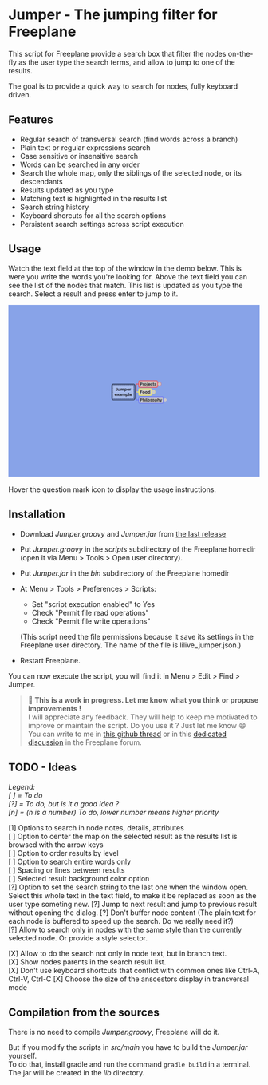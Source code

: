 # Jumper - The jumping filter for Freeplane

This script for Freeplane provide a search box that filter the nodes on-the-fly as the user type the search terms, and allow to jump to one of the results.

The goal is to provide a quick way to search for nodes, fully keyboard driven.

## Features

- Regular search of transversal search (find words across a branch)
- Plain text or regular expressions search
- Case sensitive or insensitive search
- Words can be searched in any order
- Search the whole map, only the siblings of the selected node, or its descendants
- Results updated as you type
- Matching text is highlighted in the results list
- Search string history
- Keyboard shorcuts for all the search options
- Persistent search settings across script execution

## Usage

Watch the text field at the top of the window in the demo below. This is were you write the words you're looking for. Above the text field you can see the list of the nodes that match. This list is updated as you type the search. Select a result and press enter to jump to it.

![demo](demo.gif)

Hover the question mark icon to display the usage instructions.

## Installation

- Download *Jumper.groovy* and *Jumper.jar* from [the last release](https://github.com/lilive/Freeplane-Jumper/releases)
- Put *Jumper.groovy* in the *scripts* subdirectory of the Freeplane homedir (open it via Menu > Tools > Open user directory).
- Put *Jumper.jar* in the *bin* subdirectory of the Freeplane homedir
- At Menu > Tools > Preferences > Scripts:

  - Set "script execution enabled" to Yes
  - Check "Permit file read operations"
  - Check "Permit file write operations"
  
  (This script need the file permissions because it save its settings in the Freeplane user directory. The name of the file is lilive_jumper.json.)
  
- Restart Freeplane.

You can now execute the script, you will find it in Menu > Edit > Find > Jumper.

> :bell: **This is a work in progress. Let me know what you think or propose improvements !**  
> I will appreciate any feedback. They will help to keep me motivated to improve or maintain the script. Do you use it ? Just let me know :smile:  
> You can write to me in [this github thread](https://github.com/lilive/Freeplane-Jumper/issues/1) or in this [dedicated discussion](https://sourceforge.net/p/freeplane/discussion/758437/thread/e7b4594c02/) in the Freeplane forum.

## TODO - Ideas

*Legend:  
[ ] = To do  
[?] = To do, but is it a good idea ?  
[n] = (n is a number) To do, lower number means higher priority*

[1] Options to search in node notes, details, attributes  
[ ] Option to center the map on the selected result as the results list is browsed with the arrow keys  
[ ] Option to order results by level  
[ ] Option to search entire words only  
[ ] Spacing or lines between results  
[ ] Selected result background color option  
[?] Option to set the search string to the last one when the window open. Select this whole text in the text field, to make it be replaced as soon as the user type someting new.
[?] Jump to next result and jump to previous result without opening the dialog.
[?] Don't buffer node content (The plain text for each node is buffered to speed up the search. Do we really need it?)  
[?] Allow to search only in nodes with the same style than the currently selected node. Or provide a style selector.

[X] Allow to do the search not only in node text, but in branch text.  
[X] Show nodes parents in the search result list.  
[X] Don't use keyboard shortcuts that conflict with common ones like Ctrl-A, Ctrl-V, Ctrl-C
[X] Choose the size of the anscestors display in transversal mode  

## Compilation from the sources

There is no need to compile *Jumper.groovy*, Freeplane will do it.

But if you modify the scripts in *src/main* you have to build the *Jumper.jar* yourself.  
To do that, install gradle and run the command `gradle build` in a terminal. The jar will be created in the *lib* directory.
